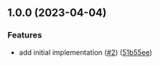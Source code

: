 ## 1.0.0 (2023-04-04)


### Features

* add initial implementation ([#2](https://github.com/technology-studio/live-activity-countdown-react-native/issues/2)) ([51b55ee](https://github.com/technology-studio/live-activity-countdown-react-native/commit/51b55ee44bd670089ba06066e38de30dd5a1d0b7))
